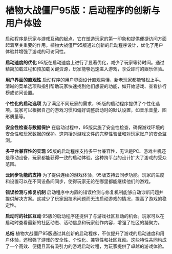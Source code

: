 # 植物大战僵尸95版：启动程序的创新与用户体验

启动程序是玩家与游戏互动的起点，它在塑造玩家的第一印象和提供便捷访问方面起着至关重要的作用。植物大战僵尸95版通过创新的启动程序设计，优化了用户体验并增强了游戏的可访问性。

**启动速度的优化**
95版在启动速度上进行了显著优化，减少了玩家等待时间。通过精简加载过程和预加载关键资源，玩家能够迅速进入游戏，享受即时的娱乐体验。

**用户界面的直观性**
启动程序的用户界面设计直观易懂，新老玩家都能轻松上手。清晰的菜单选项和指引帮助玩家快速找到他们想要的功能，如开始游戏、查看排行榜或访问设置。

**个性化的启动选项**
为了满足不同玩家的需求，95版的启动程序提供了个性化选项。玩家可以根据自己的游戏习惯和偏好调整启动时的默认设置，如音乐音量、图形质量等。

**安全性检查与数据保护**
在启动过程中，95版实施了安全性检查，确保游戏环境的安全性和玩家数据的保护。这包括对游戏文件的完整性验证和对玩家账户的安全监测。

**多平台兼容性的实现**
95版的启动程序支持多平台兼容性，无论是PC、游戏主机还是移动设备，玩家都能获得一致的启动体验。这种跨平台的设计扩大了游戏的受众范围。

**云同步功能的支持**
为了提供连续的游戏体验，95版支持云同步功能。玩家的进度和设置可以在不同设备间同步，使得玩家无论在哪里都能继续他们的游戏。

**错误检测与修复机制**
启动程序中内置的错误检测与修复机制能够自动诊断问题并提供解决方案。这减少了玩家因技术问题而无法启动游戏的情况，提高了游戏的稳定性。

**启动时的社区互动**
95版的启动程序还提供了与游戏社区互动的机会。玩家可以在启动时查看最新的社区动态、活动信息和玩家创作内容，增强了社区的凝聚力。

**总结**
植物大战僵尸95版通过其创新的启动程序，不仅提升了游戏的启动速度和用户体验，还增强了游戏的安全性、个性化、兼容性和社区互动。这些特性共同构成了一个高效、便捷且富有吸引力的游戏启动过程，为玩家提供了卓越的游戏体验。